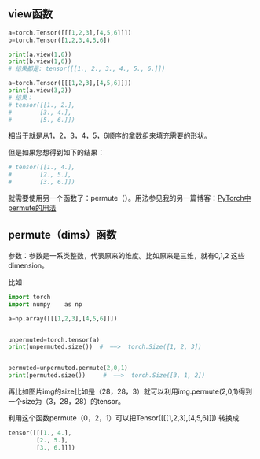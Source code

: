 ## view函数

```python
a=torch.Tensor([[[1,2,3],[4,5,6]]])
b=torch.Tensor([1,2,3,4,5,6])

print(a.view(1,6))
print(b.view(1,6))
# 结果都是: tensor([[1., 2., 3., 4., 5., 6.]]) 
```

```python
a=torch.Tensor([[[1,2,3],[4,5,6]]])
print(a.view(3,2))
# 结果：
# tensor([[1., 2.],
#        [3., 4.],
#        [5., 6.]])
```

 相当于就是从1，2，3，4，5，6顺序的拿数组来填充需要的形状。 

但是如果您想得到如下的结果：

```python
# tensor([[1., 4.],
#        [2., 5.],
#        [3., 6.]])
```

就需要使用另一个函数了：permute（）。用法参见我的另一篇博客：[PyTorch中permute的用法](https://blog.csdn.net/york1996/article/details/81876886) 

## permute（dims）函数

参数：参数是一系类整数，代表原来的维度。比如原来是三维，就有0,1,2 这些dimension。

比如

```python
import torch
import numpy    as np

a=np.array([[[1,2,3],[4,5,6]]])


unpermuted=torch.tensor(a)
print(unpermuted.size())  #  ——>  torch.Size([1, 2, 3])


permuted=unpermuted.permute(2,0,1)
print(permuted.size())     #  ——>  torch.Size([3, 1, 2])
```

 再比如图片img的size比如是（28，28，3）就可以利用img.permute(2,0,1)得到一个size为（3，28，28）的tensor。 

利用这个函数permute（0，2，1）可以把Tensor([[[1,2,3],[4,5,6]]]) 转换成

```python
tensor([[[1., 4.],
		[2., 5.],
		[3., 6.]]])
```